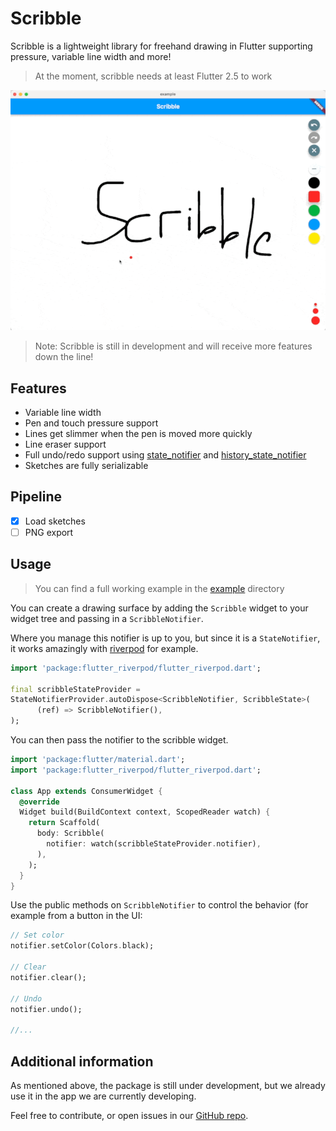 # Scribble
Scribble is a lightweight library for freehand drawing in Flutter supporting pressure, variable line width and more!
> At the moment, scribble needs at least Flutter 2.5 to work

![scribble_demo](./scribble_demo.gif)

> Note: Scribble is still in development and will receive more features down the line!

## Features

* Variable line width
* Pen and touch pressure support
* Lines get slimmer when the pen is moved more quickly
* Line eraser support
* Full undo/redo support using [state_notifier](https://pub.dev/packages/state_notifier)
  and [history_state_notifier](https://pub.dev/packages/history_state_notifier)
* Sketches are fully serializable

## Pipeline

* [X] Load sketches
* [ ] PNG export

## Usage

> You can find a full working example in the [example](./example) directory

You can create a drawing surface by adding the ``Scribble`` widget to your widget tree and passing in
a ``ScribbleNotifier``.

Where you manage this notifier is up to you, but since it is a ``StateNotifier``, it works amazingly
with [riverpod](https://pub.dev/packages/flutter_riverpod) for example.

```dart
import 'package:flutter_riverpod/flutter_riverpod.dart';

final scribbleStateProvider =
StateNotifierProvider.autoDispose<ScribbleNotifier, ScribbleState>(
      (ref) => ScribbleNotifier(),
);
```

You can then pass the notifier to the scribble widget.

```dart
import 'package:flutter/material.dart';
import 'package:flutter_riverpod/flutter_riverpod.dart';

class App extends ConsumerWidget {
  @override
  Widget build(BuildContext context, ScopedReader watch) {
    return Scaffold(
      body: Scribble(
        notifier: watch(scribbleStateProvider.notifier),
      ),
    );
  }
}
```

Use the public methods on ``ScribbleNotifier`` to control the behavior (for example from a button in the UI:

```dart
// Set color
notifier.setColor(Colors.black);

// Clear
notifier.clear();

// Undo
notifier.undo();

//... 
```

## Additional information

As mentioned above, the package is still under development, but we already use it in the app we are currently
developing.

Feel free to contribute, or open issues in our [GitHub repo](https://github.com/timcreatedit/scribble).